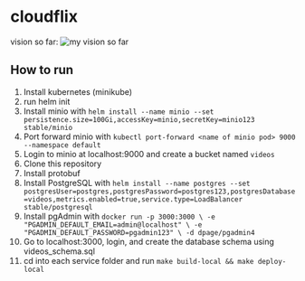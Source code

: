 # cloudflix
vision so far:
![my vision so far](https://lh5.googleusercontent.com/pyLNBtKGMFikOiJm-84kRbuMRrPn3fOLfGBjYwx4_k5TzuRiKy7NBeJaNSz1gXu0JBWhdxrI1mriijemw6Ea_jYAByDUil8g3ljpHhy3dBQ_58T-Ljcjz-OW2feBY6wFc6YatBnl=s0)

## How to run
1. Install kubernetes (minikube)
2. run helm init
3. Install minio with 
`helm install --name minio --set persistence.size=100Gi,accessKey=minio,secretKey=minio123 stable/minio`
4. Port forward minio with `kubectl port-forward <name of minio pod> 9000 --namespace default`
5. Login to minio at localhost:9000 and create a bucket named `videos`
6. Clone this repository
7. Install protobuf
8. Install PostgreSQL with 
`helm install --name postgres --set postgresUser=postgres,postgresPassword=postgres123,postgresDatabase=videos,metrics.enabled=true,service.type=LoadBalancer stable/postgresql
`
9. Install pgAdmin with `docker run -p 3000:3000 \
                         -e "PGADMIN_DEFAULT_EMAIL=admin@localhost" \
                         -e "PGADMIN_DEFAULT_PASSWORD=pgadmin123" \
                         -d dpage/pgadmin4
` 
10. Go to localhost:3000, login, and create the database schema using videos_schema.sql
11. cd into each service folder and run `make build-local && make deploy-local`
